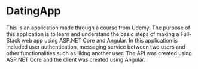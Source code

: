 # DatingApp
This is an application made through a course from Udemy. The purpose of this application is to learn and understand the basic
steps of making a Full-Stack web app using ASP.NET Core and Angular. In this application is included user authentication, messaging
service between two users and other functionalities such as liking another user. The API was created using ASP.NET Core and the client was created using Angular.
